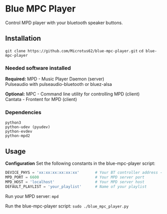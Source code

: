 # Blue MPC Player

Control MPD player with your bluetooth speaker buttons.

## Installation

`git clone https://github.com/Microtus62/blue-mpc-player.git`
`cd blue-mpc-player`

### Needed software installed

**Required:**
MPD - Music Player Daemon (server)  
Pulseaudio with pulseaudio-bluetooth or bluez-alsa  

**Optional:**
MPC - Command line utility for controlling MPD (client)  
Cantata - Frontent for MPD (client)

### Dependencies

`python3`  
`python-udev (pyudev)`  
`python-evdev`  
`python-mpd2`  

## Usage

**Configuration**
Set the following constants in the blue-mpc-player script:

```python
DEVICE_PHYS = 'xx:xx:xx:xx:xx:xx'       # Your BT controller address - get with 'bluetoothctl list'
MPD_PORT = 6600                         # Your MPD server port
MPD_HOST = 'localhost'                  # Your MPD server host
DEFAULT_PLAYLIST = 'your_playlist'      # Name of your playlist
```

Run your MPD server:
`mpd`

Run the blue-mpc-player script:
`sudo ./blue_mpc_player.py`
